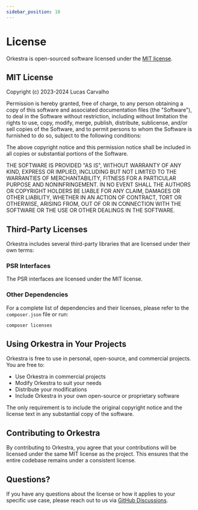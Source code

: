 ```yaml
---
sidebar_position: 10
---
```


# License

Orkestra is open-sourced software licensed under the [MIT license](https://opensource.org/licenses/MIT).

## MIT License

Copyright (c) 2023-2024 Lucas Carvalho

Permission is hereby granted, free of charge, to any person obtaining a copy
of this software and associated documentation files (the "Software"), to deal
in the Software without restriction, including without limitation the rights
to use, copy, modify, merge, publish, distribute, sublicense, and/or sell
copies of the Software, and to permit persons to whom the Software is
furnished to do so, subject to the following conditions:

The above copyright notice and this permission notice shall be included in all
copies or substantial portions of the Software.

THE SOFTWARE IS PROVIDED "AS IS", WITHOUT WARRANTY OF ANY KIND, EXPRESS OR
IMPLIED, INCLUDING BUT NOT LIMITED TO THE WARRANTIES OF MERCHANTABILITY,
FITNESS FOR A PARTICULAR PURPOSE AND NONINFRINGEMENT. IN NO EVENT SHALL THE
AUTHORS OR COPYRIGHT HOLDERS BE LIABLE FOR ANY CLAIM, DAMAGES OR OTHER
LIABILITY, WHETHER IN AN ACTION OF CONTRACT, TORT OR OTHERWISE, ARISING FROM,
OUT OF OR IN CONNECTION WITH THE SOFTWARE OR THE USE OR OTHER DEALINGS IN THE
SOFTWARE.

## Third-Party Licenses

Orkestra includes several third-party libraries that are licensed under their own terms:

### PSR Interfaces

The PSR interfaces are licensed under the MIT license.

### Other Dependencies

For a complete list of dependencies and their licenses, please refer to the `composer.json` file or run:

```bash
composer licenses
```

## Using Orkestra in Your Projects

Orkestra is free to use in personal, open-source, and commercial projects. You are free to:

- Use Orkestra in commercial projects
- Modify Orkestra to suit your needs
- Distribute your modifications
- Include Orkestra in your own open-source or proprietary software

The only requirement is to include the original copyright notice and the license text in any substantial copy of the software.

## Contributing to Orkestra

By contributing to Orkestra, you agree that your contributions will be licensed under the same MIT license as the project. This ensures that the entire codebase remains under a consistent license.

## Questions?

If you have any questions about the license or how it applies to your specific use case, please reach out to us via [GitHub Discussions](https://github.com/Luc-cpl/orkestra/discussions). 